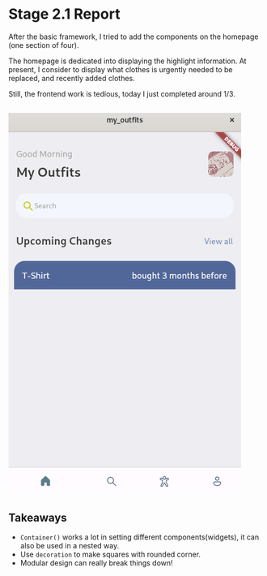 # Stage 2.1 Report
After the basic framework, I tried to add the components on the homepage (one section of four).

The homepage is dedicated into displaying the highlight information. At present, I consider to display what clothes is urgently needed to be replaced, and recently added clothes.

Still, the frontend work is tedious, today I just completed around 1/3.

![home.png](/records/2022-02-15/home.png)
---

## Takeaways
- `Container()` works a lot in setting different components(widgets), it can also be used in a nested way.
- Use `decoration` to make squares with rounded corner.
- Modular design can really break things down!